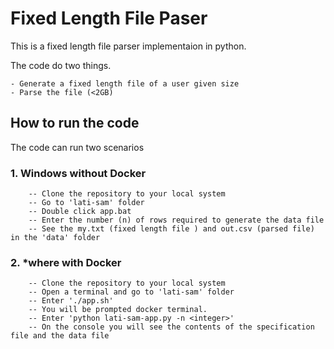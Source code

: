 # Fixed Length File Paser
This is a fixed length file parser implementaion in python. 

The code do two things. 

    - Generate a fixed length file of a user given size 
    - Parse the file (<2GB)
    
## How to run the code
The code can run two scenarios
### 1. Windows without Docker
        -- Clone the repository to your local system
        -- Go to 'lati-sam' folder
        -- Double click app.bat
        -- Enter the number (n) of rows required to generate the data file
        -- See the my.txt (fixed length file ) and out.csv (parsed file) in the 'data' folder
### 2. *where with Docker 
        -- Clone the repository to your local system
        -- Open a terminal and go to 'lati-sam' folder
        -- Enter './app.sh'
        -- You will be prompted docker terminal.
        -- Enter 'python lati-sam-app.py -n <integer>'
        -- On the console you will see the contents of the specification file and the data file
